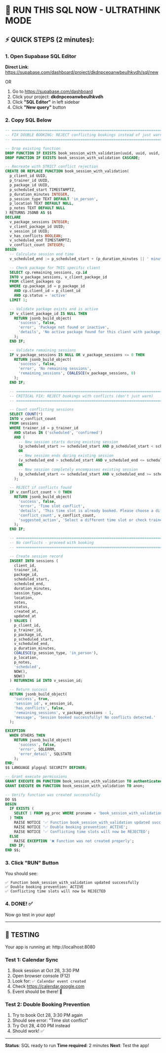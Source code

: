 # 🚀 RUN THIS SQL NOW - ULTRATHINK MODE

## ⚡ QUICK STEPS (2 minutes):

### 1. Open Supabase SQL Editor

**Direct Link**: https://supabase.com/dashboard/project/dkdnpceoanwbeulhkvdh/sql/new

OR

1. Go to https://supabase.com/dashboard
2. Click your project: **dkdnpceoanwbeulhkvdh**
3. Click **"SQL Editor"** in left sidebar
4. Click **"New query"** button

### 2. Copy SQL Below

```sql
-- ============================================================================
-- FIX DOUBLE BOOKING: REJECT conflicting bookings instead of just warning
-- ============================================================================

-- Drop existing function
DROP FUNCTION IF EXISTS book_session_with_validation(uuid, uuid, uuid, timestamptz, integer, text, text, text) CASCADE;
DROP FUNCTION IF EXISTS book_session_with_validation CASCADE;

-- Recreate with STRICT conflict rejection
CREATE OR REPLACE FUNCTION book_session_with_validation(
  p_client_id UUID,
  p_trainer_id UUID,
  p_package_id UUID,
  p_scheduled_start TIMESTAMPTZ,
  p_duration_minutes INTEGER,
  p_session_type TEXT DEFAULT 'in_person',
  p_location TEXT DEFAULT NULL,
  p_notes TEXT DEFAULT NULL
) RETURNS JSONB AS $$
DECLARE
  v_package_sessions INTEGER;
  v_client_package_id UUID;
  v_session_id UUID;
  v_has_conflicts BOOLEAN;
  v_scheduled_end TIMESTAMPTZ;
  v_conflict_count INTEGER;
BEGIN
  -- Calculate session end time
  v_scheduled_end := p_scheduled_start + (p_duration_minutes || ' minutes')::interval;

  -- Check package for THIS specific client
  SELECT cp.remaining_sessions, cp.id
  INTO v_package_sessions, v_client_package_id
  FROM client_packages cp
  WHERE cp.package_id = p_package_id
    AND cp.client_id = p_client_id
    AND cp.status = 'active'
  LIMIT 1;

  -- Validate package exists and is active
  IF v_client_package_id IS NULL THEN
    RETURN jsonb_build_object(
      'success', false,
      'error', 'Package not found or inactive',
      'details', 'No active package found for this client with package_id: ' || p_package_id::text
    );
  END IF;

  -- Validate remaining sessions
  IF v_package_sessions IS NULL OR v_package_sessions <= 0 THEN
    RETURN jsonb_build_object(
      'success', false,
      'error', 'No remaining sessions',
      'remaining_sessions', COALESCE(v_package_sessions, 0)
    );
  END IF;

  -- ============================================================================
  -- CRITICAL FIX: REJECT bookings with conflicts (don't just warn)
  -- ============================================================================

  -- Count conflicting sessions
  SELECT COUNT(*)
  INTO v_conflict_count
  FROM sessions
  WHERE trainer_id = p_trainer_id
    AND status IN ('scheduled', 'confirmed')
    AND (
      -- New session starts during existing session
      (p_scheduled_start >= scheduled_start AND p_scheduled_start < scheduled_end)
      OR
      -- New session ends during existing session
      (v_scheduled_end > scheduled_start AND v_scheduled_end <= scheduled_end)
      OR
      -- New session completely encompasses existing session
      (p_scheduled_start <= scheduled_start AND v_scheduled_end >= scheduled_end)
    );

  -- REJECT if conflicts found
  IF v_conflict_count > 0 THEN
    RETURN jsonb_build_object(
      'success', false,
      'error', 'Time slot conflict',
      'details', 'This time slot is already booked. Please choose a different time.',
      'conflict_count', v_conflict_count,
      'suggested_action', 'Select a different time slot or check trainer availability'
    );
  END IF;

  -- ============================================================================
  -- No conflicts - proceed with booking
  -- ============================================================================

  -- Create session record
  INSERT INTO sessions (
    client_id,
    trainer_id,
    package_id,
    scheduled_start,
    scheduled_end,
    duration_minutes,
    session_type,
    location,
    notes,
    status,
    created_at,
    updated_at
  ) VALUES (
    p_client_id,
    p_trainer_id,
    p_package_id,
    p_scheduled_start,
    v_scheduled_end,
    p_duration_minutes,
    COALESCE(p_session_type, 'in_person'),
    p_location,
    p_notes,
    'scheduled',
    NOW(),
    NOW()
  ) RETURNING id INTO v_session_id;

  -- Return success
  RETURN jsonb_build_object(
    'success', true,
    'session_id', v_session_id,
    'has_conflicts', false,
    'remaining_sessions', v_package_sessions - 1,
    'message', 'Session booked successfully! No conflicts detected.'
  );

EXCEPTION
  WHEN OTHERS THEN
    RETURN jsonb_build_object(
      'success', false,
      'error', SQLERRM,
      'error_detail', SQLSTATE
    );
END;
$$ LANGUAGE plpgsql SECURITY DEFINER;

-- Grant execute permissions
GRANT EXECUTE ON FUNCTION book_session_with_validation TO authenticated;
GRANT EXECUTE ON FUNCTION book_session_with_validation TO anon;

-- Verify function was created successfully
DO $$
BEGIN
  IF EXISTS (
    SELECT 1 FROM pg_proc WHERE proname = 'book_session_with_validation'
  ) THEN
    RAISE NOTICE '✅ Function book_session_with_validation updated successfully';
    RAISE NOTICE '✅ Double booking prevention: ACTIVE';
    RAISE NOTICE '✅ Conflicting time slots will now be REJECTED';
  ELSE
    RAISE EXCEPTION '❌ Function was not created properly';
  END IF;
END $$;
```

### 3. Click "RUN" Button

You should see:
```
✅ Function book_session_with_validation updated successfully
✅ Double booking prevention: ACTIVE
✅ Conflicting time slots will now be REJECTED
```

### 4. DONE! ✅

Now go test in your app!

---

## 🧪 TESTING

Your app is running at: http://localhost:8080

### Test 1: Calendar Sync
1. Book session at Oct 28, 3:30 PM
2. Open browser console (F12)
3. Look for: `✅ Calendar event created`
4. Check https://calendar.google.com
5. Event should be there! 📅

### Test 2: Double Booking Prevention
1. Try to book Oct 28, 3:30 PM again
2. Should see error: "Time slot conflict"
3. Try Oct 28, 4:00 PM instead
4. Should work! ✅

---

**Status**: SQL ready to run
**Time required**: 2 minutes
**Next**: Test the app!
